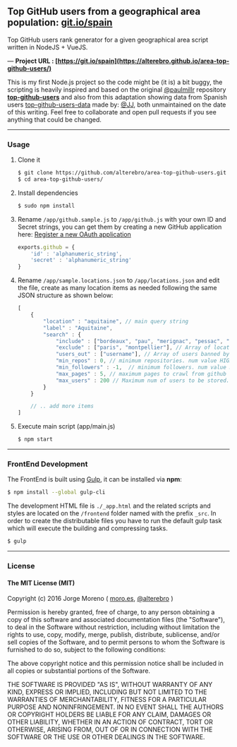## Top GitHub users from a geographical area population: [git.io/spain](https://git.io/spain)

Top GitHub users rank generator for a given geographical area script written in NodeJS + VueJS.

&mdash; **Project URL :  [https://git.io/spain](https://alterebro.github.io/area-top-github-users/)**

This is my first Node.js project so the code might be (it is) a bit buggy, the scripting is heavily inspired and based on the original [@paulmillr](https://github.com/paulmillr) repository **[top-github-users](https://github.com/paulmillr/top-github-users)** and also from this adaptation showing data from Spanish users [top-github-users-data](https://github.com/JJ/top-github-users-data/) made by: [@JJ](https://github.com/JJ), both unmaintained on the date of this writing. Feel free to collaborate and open pull requests if you see anything that could be changed.

---

### Usage

1. Clone it

	```sh
	$ git clone https://github.com/alterebro/area-top-github-users.git
	$ cd area-top-github-users/
	```

2. Install dependencies

	```sh
	$ sudo npm install
	```

3. Rename `/app/github.sample.js` to `/app/github.js` with your own ID and Secret strings, you can get them by creating a new GitHub application here: [Register a new OAuth application](https://github.com/settings/applications/new)

	```javascript
	exports.github = {
	    'id' : 'alphanumeric_string',
	    'secret' : 'alphanumeric_string'
	}
	```

4. Rename `/app/sample.locations.json` to `/app/locations.json` and edit the file, create as many location items as needed following the same JSON structure as shown below:

	```javascript
	[
	    {
	        "location" : "aquitaine", // main query string
	        "label" : "Aquitaine",
	        "search" : {
	            "include" : ["bordeaux", "pau", "merignac", "pessac", "bayonne", "anglet", "bergerac", "biarritz"], // Array of locations to include on the search query
				"exclude" : ["paris", "montpellier"], // Array of locations to exclude from the search query
				"users_out" : ["username"], // Array of users banned by login name.			
	            "min_repos" : 0, // minimum repositories. num value HIGHER THAN (>)
	            "min_followers" : -1,  // minimum followers. num value HIGHER THAN (>)
	            "max_pages" : 5, // maximum pages to crawl from github (max. 10)
	            "max_users" : 200 // Maximum num of users to be stored.
	        }
	    }

		// .. add more items
	]
	```

5. Execute main script (app/main.js)

	```sh
	$ npm start
	```

---

### FrontEnd Development

The FrontEnd is built using [Gulp](http://gulpjs.com/), it can be installed via **npm**:

```sh
$ npm install --global gulp-cli
```

The development HTML file is `./_app.html` and the related scripts and styles are located on the `/frontend` folder named with the prefix `_src`. In order to create the distributable files you have to run the default gulp task which will execute the building and compressing tasks.

```sh
$ gulp
```

---

### License

#### The MIT License (MIT)
Copyright (c) 2016 Jorge Moreno ( [moro.es](http://moro.es), [@alterebro](https://twitter.com/alterebro) )

Permission is hereby granted, free of charge, to any person obtaining a copy of this software and associated documentation files (the "Software"), to deal in the Software without restriction, including without limitation the rights to use, copy, modify, merge, publish, distribute, sublicense, and/or sell copies of the Software, and to permit persons to whom the Software is furnished to do so, subject to the following conditions:

The above copyright notice and this permission notice shall be included in all copies or substantial portions of the Software.

THE SOFTWARE IS PROVIDED "AS IS", WITHOUT WARRANTY OF ANY KIND, EXPRESS OR IMPLIED, INCLUDING BUT NOT LIMITED TO THE WARRANTIES OF MERCHANTABILITY, FITNESS FOR A PARTICULAR PURPOSE AND NONINFRINGEMENT. IN NO EVENT SHALL THE AUTHORS OR COPYRIGHT HOLDERS BE LIABLE FOR ANY CLAIM, DAMAGES OR OTHER LIABILITY, WHETHER IN AN ACTION OF CONTRACT, TORT OR OTHERWISE, ARISING FROM, OUT OF OR IN CONNECTION WITH THE SOFTWARE OR THE USE OR OTHER DEALINGS IN THE SOFTWARE.
